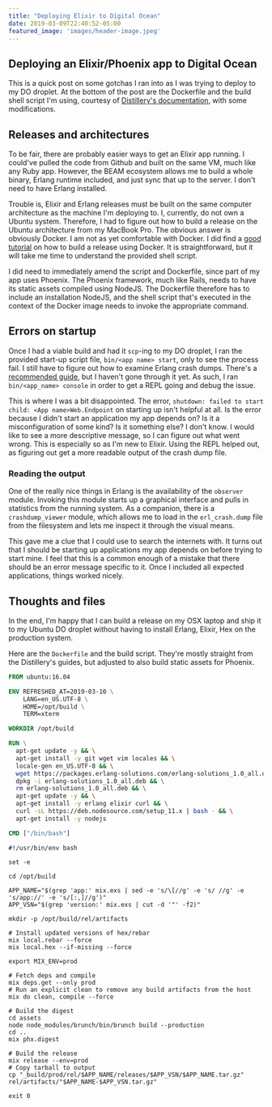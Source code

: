 ```yaml
---
title: "Deploying Elixir to Digital Ocean"
date: 2019-03-09T22:40:52-05:00
featured_image: 'images/header-image.jpeg'
---
```


## Deploying an Elixir/Phoenix app to Digital Ocean

This is a quick post on some gotchas I ran into as I was trying to deploy to my DO droplet. At the bottom of the post are the Dockerfile and the build shell script I'm using, courtesy of [Distillery's documentation](https://hexdocs.pm/distillery/), with some modifications.

## Releases and architectures

To be fair, there are probably easier ways to get an Elixir app running. I could've pulled the code from Github and built on the same VM, much like any Ruby app. However, the BEAM ecosystem allows me to build a whole binary, Erlang runtime included, and just sync that up to the server. I don't need to have Erlang installed.

Trouble is, Elixir and Erlang releases must be built on the same computer architecture as the machine I'm deploying to. I, currently, do not own a Ubuntu system. Therefore, I had to figure out how to build a release on the Ubuntu architecture from my MacBook Pro. The obvious answer is obviously Docker. I am not as yet comfortable with Docker. I did find a [good tutorial](https://hexdocs.pm/distillery/guides/building_in_docker.html) on how to build a release using Docker. It is straightforward, but it will take me time to understand the provided shell script.

I did need to immediately amend the script and Dockerfile, since part of my app uses Phoenix. The Phoenix framework, much like Rails, needs to have its static assets compiled using NodeJS. The Dockerfile therefore has to include an installation NodeJS, and the shell script that's executed in the context of the Docker image needs to invoke the appropriate command.

## Errors on startup

Once I had a viable build and had it `scp`-ing to my DO droplet, I ran the provided start-up script file, `bin/<app name> start`, only to see the process fail. I still have to figure out how to examine Erlang crash dumps. There's a [recommended guide](http://erlang.org/doc/apps/erts/crash_dump.html), but I haven't gone through it yet. As such, I ran `bin/<app_name> console` in order to get a REPL going and debug the issue.

This is where I was a bit disappointed. The error, `shutdown: failed to start child: <App name>Web.Endpoint` on starting up isn't helpful at all. Is the error because I didn't start an application my app depends on? Is it a misconfiguration of some kind? Is it something else? I don't know. I would like to see a more descriptive message, so I can figure out what went wrong. This is especially so as I'm new to Elixir. Using the REPL helped out, as figuring out get a more readable output of the crash dump file.

### Reading the output

One of the really nice things in Erlang is the availability of the `observer` module. Invoking this module starts up a graphical interface and pulls in statistics from the running system. As a companion, there is a `crashdump_viewer` module, which allows me to load in the `erl_crash.dump` file from the filesystem and lets me inspect it through the visual means.

This gave me a clue that I could use to search the internets with. It turns out that I should be starting up applications my app depends on before trying to start mine. I feel that this is a common enough of a mistake that there should be an error message specific to it. Once I included all expected applications, things worked nicely.

## Thoughts and files

In the end, I'm happy that I can build a release on my OSX laptop and ship it to my Ubuntu DO droplet without having to install Erlang, Elixir, Hex on the production system.

Here are the `Dockerfile` and the build script. They're mostly straight from the Distillery's guides, but adjusted to also build static assets for Phoenix.

```Dockerfile
FROM ubuntu:16.04

ENV REFRESHED_AT=2019-03-10 \
    LANG=en_US.UTF-8 \
    HOME=/opt/build \
    TERM=xterm

WORKDIR /opt/build

RUN \
  apt-get update -y && \
  apt-get install -y git wget vim locales && \
  locale-gen en_US.UTF-8 && \
  wget https://packages.erlang-solutions.com/erlang-solutions_1.0_all.deb && \
  dpkg -i erlang-solutions_1.0_all.deb && \
  rm erlang-solutions_1.0_all.deb && \
  apt-get update -y && \
  apt-get install -y erlang elixir curl && \
  curl -sL https://deb.nodesource.com/setup_11.x | bash - && \
  apt-get install -y nodejs

CMD ["/bin/bash"]

```

```Build shell script
#!/usr/bin/env bash

set -e

cd /opt/build

APP_NAME="$(grep 'app:' mix.exs | sed -e 's/\[//g' -e 's/ //g' -e 's/app://' -e 's/[:,]//g')"
APP_VSN="$(grep 'version:' mix.exs | cut -d '"' -f2)"

mkdir -p /opt/build/rel/artifacts

# Install updated versions of hex/rebar
mix local.rebar --force
mix local.hex --if-missing --force

export MIX_ENV=prod

# Fetch deps and compile
mix deps.get --only prod
# Run an explicit clean to remove any build artifacts from the host
mix do clean, compile --force

# Build the digest
cd assets
node node_modules/brunch/bin/brunch build --production
cd ..
mix phx.digest

# Build the release
mix release --env=prod
# Copy tarball to output
cp "_build/prod/rel/$APP_NAME/releases/$APP_VSN/$APP_NAME.tar.gz" rel/artifacts/"$APP_NAME-$APP_VSN.tar.gz"

exit 0

```
